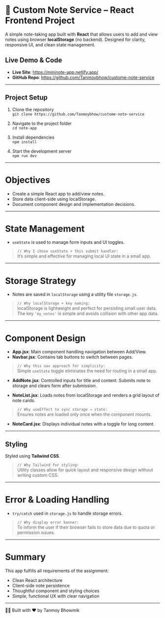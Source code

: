 # 📝 Custom Note Service – React Frontend Project

A simple note-taking app built with **React** that allows users to add and view notes using browser **localStorage** (no backend). Designed for clarity, responsive UI, and clean state management.

## Live Demo & Code

- **Live Site**: https://mininote-app.netlify.app/
- **GitHub Repo**: https://github.com/Tanmoybhow/custome-note-service

---

## Project Setup

1. Clone the repository  
   `git clone https://github.com/Tanmoybhow/custome-note-service`

2. Navigate to the project folder  
   `cd note-app`

3. Install dependencies  
   `npm install`

4. Start the development server  
   `npm run dev` 

---

# Objectives

- Create a simple React app to add/view notes.
- Store data client-side using localStorage.
- Document component design and implementation decisions.

---

# State Management

- `useState` is used to manage form inputs and UI toggles.

> `// Why I chose useState + this submit handler:`  
> It’s simple and effective for managing local UI state in a small app.

---

# Storage Strategy

- Notes are saved in `localStorage` using a utility file `storage.js`.

> `// Why localStorage + key naming:`  
> localStorage is lightweight and perfect for persisting small user data. The key `'my_notes'` is simple and avoids collision with other app data.

---

# Component Design

- **App.jsx**: Main component handling navigation between Add/View.
- **Navbar.jsx**: Contains tab buttons to switch between pages.

> `// Why this nav approach for simplicity:`  
> Simple `useState` toggle eliminates the need for routing in a small app.

- **AddNote.jsx**: Controlled inputs for title and content. Submits note to storage and clears form after submission.

- **NoteList.jsx**: Loads notes from localStorage and renders a grid layout of note cards.

> `// Why useEffect to sync storage → state:`  
> Ensures notes are loaded only once when the component mounts.

- **NoteCard.jsx**: Displays individual notes with a toggle for long content.

---

## Styling

Styled using **Tailwind CSS**.

> `// Why Tailwind for styling:`  
> Utility classes allow for quick layout and responsive design without writing custom CSS.

---

# Error & Loading Handling

- `try/catch` used in `storage.js` to handle storage errors.

> `// Why display error banner:`  
> To inform the user if their browser fails to store data due to quota or permission issues.

---

# Summary

This app fulfills all requirements of the assignment:

- Clean React architecture
- Client-side note persistence
- Thoughtful component and styling choices
- Simple, functional UX with clear navigation

---

🧑‍💻 Built with ❤️ by Tanmoy Bhowmik


